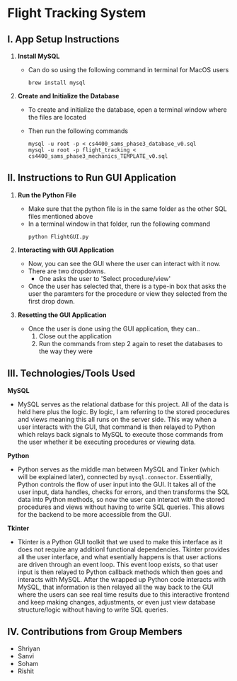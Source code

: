 # Flight Tracking System

## I. App Setup Instructions 

1. **Install MySQL**
   - Can do so using the following command in terminal for MacOS users
     ```
     brew install mysql
     ```
  
2. **Create and Initialize the Database**
   - To create and initialize the database, open a terminal window where the files are located
   - Then run the following commands
   
      ```
      mysql -u root -p < cs4400_sams_phase3_database_v0.sql
      mysql -u root -p flight_tracking < cs4400_sams_phase3_mechanics_TEMPLATE_v0.sql
      ```
## II. Instructions to Run GUI Application

1. **Run the Python File**
   - Make sure that the python file is in the same folder as the other SQL files mentioned above
   - In a terminal window in that folder, run the following command
     ```
     python FlightGUI.py
     ```
2. **Interacting with GUI Application**
   - Now, you can see the GUI where the user can interact with it now.
   - There are two dropdowns.
        - One asks the user to 'Select procedure/view'
   - Once the user has selected that, there is a type-in box that asks the user the paramters for the procedure or view they selected from the first drop down.
  
3. **Resetting the GUI Application**
   - Once the user is done using the GUI application, they can..
     1. Close out the application
     2. Run the commands from step 2 again to reset the databases to the way they were

## III. Technologies/Tools Used 

**MySQL**
  - MySQL serves as the relational datbase for this project. All of the data is held here plus the logic. By logic, I am referring to the stored procedures and views meaning this all runs on the server side. This way when a user interacts with the GUI, that command is then relayed to Python which relays back signals to MySQL to execute those commands from the user whether it be executing procedures or viewing data.

**Python**
   - Python serves as the middle man between MySQL and Tinker (which will be explained later), connected by ``` mysql.connector ```. Essentially, Python controls the flow of user input into the GUI. It takes all of the user input, data handles, checks for errors, and then transforms the SQL data into Python methods, so now the user can interact with the stored procedures and views without having to write SQL queries. This allows for the backend to be more accessible from the GUI.

**Tkinter**
   - Tkinter is a Python GUI toolkit that we used to make this interface as it does not require any additionl functional dependencies. Tkinter provides all the user interface, and what esentially happens is that user actions are driven through an event loop. This event loop exists, so that user input is then relayed to Python callback methods which then goes and interacts with MySQL. After the wrapped up Python code interacts with MySQL, that information is then relayed all the way back to the GUI where the users can see real time results due to this interactive frontend and keep making changes, adjustments, or even just view database structure/logic without having to write SQL queries.

## IV. Contributions from Group Members
- Shriyan
- Sanvi
- Soham
- Rishit
